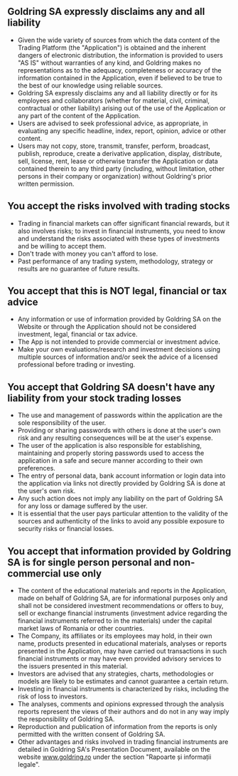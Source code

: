 ## Goldring SA expressly disclaims any and all liability

- Given the wide variety of sources from which the data content of the Trading Platform (the "Application") is obtained and the inherent dangers of electronic distribution, the information is provided to users "AS IS" without warranties of any kind, and Goldring makes no representations as to the adequacy, completeness or accuracy of the information contained in the Application, even if believed to be true to the best of our knowledge using reliable sources.
- Goldring SA expressly disclaims any and all liability directly or for its employees and collaborators (whether for material, civil, criminal, contractual or other liability) arising out of the use of the Application or any part of the content of the Application.
- Users are advised to seek professional advice, as appropriate, in evaluating any specific headline, index, report, opinion, advice or other content.
- Users may not copy, store, transmit, transfer, perform, broadcast, publish, reproduce, create a derivative application, display, distribute, sell, license, rent, lease or otherwise transfer the Application or data contained therein to any third party (including, without limitation, other persons in their company or organization) without Goldring's prior written permission.

## You accept the risks involved with trading stocks

- Trading in financial markets can offer significant financial rewards, but it also involves risks; to invest in financial instruments, you need to know and understand the risks associated with these types of investments and be willing to accept them.
- Don't trade with money you can't afford to lose.
- Past performance of any trading system, methodology, strategy or results are no guarantee of future results.

## You accept that this is NOT legal, financial or tax advice

- Any information or use of information provided by Goldring SA on the Website or through the Application should not be considered investment, legal, financial or tax advice.
- The App is not intended to provide commercial or investment advice.
- Make your own evaluations/research and investment decisions using multiple sources of information and/or seek the advice of a licensed professional before trading or investing. 

## You accept that Goldring SA doesn't have any liability from your stock trading losses

- The use and management of passwords within the application are the sole responsibility of the user.
- Providing or sharing passwords with others is done at the user's own risk and any resulting consequences will be at the user's expense.
- The user of the application is also responsible for establishing, maintaining and properly storing passwords used to access the application in a safe and secure manner according to their own preferences.
- The entry of personal data, bank account information or login data into the application via links not directly provided by Goldring SA is done at the user's own risk.
- Any such action does not imply any liability on the part of Goldring SA for any loss or damage suffered by the user.
- It is essential that the user pays particular attention to the validity of the sources and authenticity of the links to avoid any possible exposure to security risks or financial losses.

## You accept that information provided by Goldring SA is for single person personal and non-commercial use only

- The content of the educational materials and reports in the Application, made on behalf of Goldring SA, are for informational purposes only and shall not be considered investment recommendations or offers to buy, sell or exchange financial instruments (investment advice regarding the financial instruments referred to in the materials) under the capital market laws of Romania or other countries.
- The Company, its affiliates or its employees may hold, in their own name, products presented in educational materials, analyses or reports presented in the Application, may have carried out transactions in such financial instruments or may have even provided advisory services to the issuers presented in this material.
- Investors are advised that any strategies, charts, methodologies or models are likely to be estimates and cannot guarantee a certain return.
- Investing in financial instruments is characterized by risks, including the risk of loss to investors.
- The analyses, comments and opinions expressed through the analysis reports represent the views of their authors and do not in any way imply the responsibility of Goldring SA.
- Reproduction and publication of information from the reports is only permitted with the written consent of Goldring SA.
- Other advantages and risks involved in trading financial instruments are detailed in Goldring SA's Presentation Document, available on the website www.goldring.ro under the section "Rapoarte și informații legale". 

